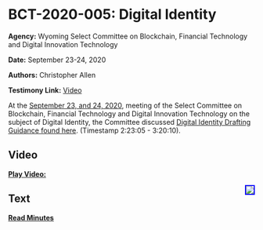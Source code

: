 # BCT-2020-005: Digital Identity

**Agency:** Wyoming Select Committee on Blockchain, Financial Technology and Digital Innovation Technology

**Date:** September 23-24, 2020

**Authors:** Christopher Allen

**Testimony Link:** [Video](https://www.youtube.com/watch?v=jP0UbeABWPo&t=8585s)

At the [September 23, and 24, 2020](https://wyoleg.gov/InterimCommittee/2020/S19-20200923MeetingMinutes.pdf), meeting of the Select Committee on Blockchain, Financial Technology and Digital Innovation Technology on the subject of Digital Identity, the Committee discussed [Digital Identity Drafting Guidance found here](https://wyoleg.gov/InterimCommittee/2020/S19-202009233-01DigitalIdentityDraftingGuidance.pdf). (Timestamp 2:23:05 - 3:20:10).

## Video

<a href="https://www.youtube.com/watch?v=jP0UbeABWPo&t=8585s"><b>Play Video:</b></a>

<a href="https://www.youtube.com/watch?v=jP0UbeABWPo&t=8585s"><img src="https://img.youtube.com/vi/jP0UbeABWPo/hqdefault.jpg" style="float: right; border: 2px solid blue"></a>

## Text

<a href="https://wyoleg.gov/InterimCommittee/2020/S19-20200923MeetingMinutes.pdf"><b>Read Minutes</b></a>
